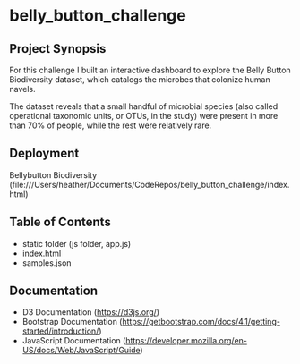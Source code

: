# belly_button_challenge

## Project Synopsis

For this challenge I built an interactive dashboard to explore the Belly Button Biodiversity dataset, which catalogs the microbes that colonize human navels.

The dataset reveals that a small handful of microbial species (also called operational taxonomic units, or OTUs, in the study) were present in more than 70% of people, while the rest were relatively rare.

## Deployment

Bellybutton Biodiversity (file:///Users/heather/Documents/CodeRepos/belly_button_challenge/index.html)

## Table of Contents
+ static folder (js folder, app.js)
+ index.html
+ samples.json

## Documentation  
+ D3 Documentation (https://d3js.org/)
+ Bootstrap Documentation (https://getbootstrap.com/docs/4.1/getting-started/introduction/)
+ JavaScript Documentation (https://developer.mozilla.org/en-US/docs/Web/JavaScript/Guide)


